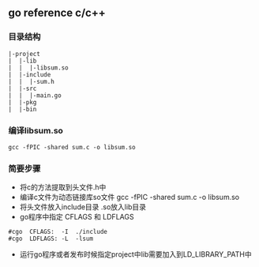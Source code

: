 ## go reference c/c++ ##
### 目录结构 ###
```
|-project
|  |-lib
|  |  |-libsum.so
|  |-include
|  |  |-sum.h
|  |-src
|  |  |-main.go
|  |-pkg
|  |-bin
```

### 编译libsum.so ###

```
gcc -fPIC -shared sum.c -o libsum.so
```

### 简要步骤 ###

-  将c的方法提取到头文件.h中
-  编译c文件为动态链接库so文件  gcc -fPIC -shared sum.c -o libsum.so 
-  将头文件放入include目录 .so放入lib目录
-  go程序中指定 CFLAGS 和 LDFLAGS

```
#cgo  CFLAGS:  -I  ./include 
#cgo  LDFLAGS: -L  -lsum
```

-  运行go程序或者发布时候指定project中lib需要加入到LD_LIBRARY_PATH中
